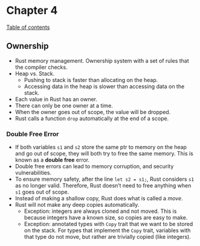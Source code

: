 # Chapter 4

[Table of contents](../README.md#table-of-contents)

## Ownership

- Rust memory management. Ownership system with a set of rules that the compiler
checks.
- Heap vs. Stack.
  - Pushing to stack is faster than allocating on the heap.
  - Accessing data in the heap is slower than accessing data on the stack.
- Each value in Rust has an owner.
- There can only be one owner at a time.
- When the owner goes out of scope, the value will be dropped.
- Rust calls a function `drop` automatically at the end of a scope.

### Double Free Error

- If both variables `s1` and `s2` store the same ptr to memory on the heap and go out of scope, they will both try to free the same memory. This is known as a **double free** error.
- Double free errors can lead to memory corruption, and security vulnerabilities.
- To ensure memory safety, after the line `let s2 = s1;`, Rust considers `s1` as no longer valid. Therefore, Rust doesn’t need to free anything when `s1` goes out of scope.
- Instead of making a shallow copy, Rust does what is called a *move*.
- Rust will not make any deep copies automatically.
  - Exception: integers are always cloned and not moved. This is because integers have a known size, so copies are easy to make.
  - Exception: annotated types with `Copy` trait that we want to be stored on the stack. For types that implement the `Copy` trait, variables with that type do not move, but rather are trivially copied (like integers).
